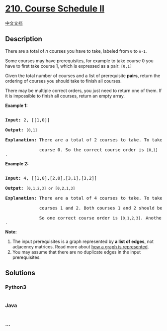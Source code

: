 # [210. Course Schedule II](https://leetcode.com/problems/course-schedule-ii)

[中文文档](/solution/0200-0299/0210.Course%20Schedule%20II/README.md)

## Description

<p>There are a total of <em>n</em> courses you have to take, labeled from <code>0</code> to <code>n-1</code>.</p>

<p>Some courses may have prerequisites, for example to take course 0 you have to first take course 1, which is expressed as a pair: <code>[0,1]</code></p>

<p>Given the total number of courses and a list of prerequisite <strong>pairs</strong>, return the ordering of courses you should take to finish all courses.</p>

<p>There may be multiple correct orders, you just need to return one of them. If it is impossible to finish all courses, return an empty array.</p>

<p><strong>Example 1:</strong></p>

<pre>

<strong>Input:</strong> 2, [[1,0]] 

<strong>Output: </strong><code>[0,1]</code>

<strong>Explanation:</strong>&nbsp;There are a total of 2 courses to take. To take course 1 you should have finished   

&nbsp;            course 0. So the correct course order is <code>[0,1] .</code></pre>

<p><strong>Example 2:</strong></p>

<pre>

<strong>Input:</strong> 4, [[1,0],[2,0],[3,1],[3,2]]

<strong>Output: </strong><code>[0,1,2,3] or [0,2,1,3]</code>

<strong>Explanation:</strong>&nbsp;There are a total of 4 courses to take. To take course 3 you should have finished both     

             courses 1 and 2. Both courses 1 and 2 should be taken after you finished course 0. 

&nbsp;            So one correct course order is <code>[0,1,2,3]</code>. Another correct ordering is <code>[0,2,1,3] .</code></pre>

<p><strong>Note:</strong></p>

<ol>
    <li>The input prerequisites is a graph represented by <strong>a list of edges</strong>, not adjacency matrices. Read more about <a href="https://www.khanacademy.org/computing/computer-science/algorithms/graph-representation/a/representing-graphs" target="_blank">how a graph is represented</a>.</li>
    <li>You may assume that there are no duplicate edges in the input prerequisites.</li>
</ol>

## Solutions

<!-- tabs:start -->

### **Python3**

```python

```

### **Java**

```java

```

### **...**

```

```

<!-- tabs:end -->
